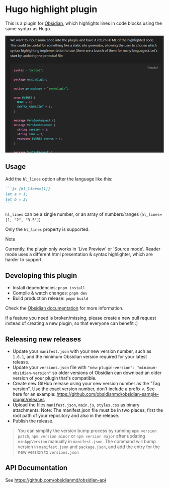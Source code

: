 # Hugo highlight plugin

This is a plugin for [Obsidian](https://obsidian.md), which highlights lines in code blocks using the same syntax as Hugo.

![Screen recording of plugin in action](./doc/hugo-highlight-demo.gif)

## Usage

Add the `hl_lines` option after the language like this:

````markdown
```js {hl_lines=[1]}
let a = 1;
let b = 2;
```
````

`hl_lines` can be a single number, or an array of numbers/ranges (`hl_lines=[1, "2", "3-5"]`)

Only the `hl_lines` property is supported.

> [!NOTE]  
> Currently, the plugin only works in 'Live Preview' or 'Source mode'. Reader mode uses a different html presentation & syntax highlighter, which are harder to support.

## Developing this plugin

- Install dependencies: `pnpm install`
- Compile & watch changes: `pnpm dev`
- Build production release: `pnpm build`

Check the [Obsidian documentation](https://docs.obsidian.md/Plugins/Getting+started/Build+a+plugin) for more information.

If a feature you need is broken/missing, please create a new pull request instead of creating a new plugin, so that everyone can benefit :)

## Releasing new releases

- Update your `manifest.json` with your new version number, such as `1.0.1`, and the minimum Obsidian version required for your latest release.
- Update your `versions.json` file with `"new-plugin-version": "minimum-obsidian-version"` so older versions of Obsidian can download an older version of your plugin that's compatible.
- Create new GitHub release using your new version number as the "Tag version". Use the exact version number, don't include a prefix `v`. See here for an example: <https://github.com/obsidianmd/obsidian-sample-plugin/releases>
- Upload the files `manifest.json`, `main.js`, `styles.css` as binary attachments. Note: The manifest.json file must be in two places, first the root path of your repository and also in the release.
- Publish the release.

> You can simplify the version bump process by running `npm version patch`, `npm version minor` or `npm version major` after updating `minAppVersion` manually in `manifest.json`.
> The command will bump version in `manifest.json` and `package.json`, and add the entry for the new version to `versions.json`

## API Documentation

See <https://github.com/obsidianmd/obsidian-api>
